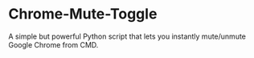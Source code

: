 # Chrome-Mute-Toggle
A simple but powerful Python script that lets you instantly mute/unmute Google Chrome from CMD.
